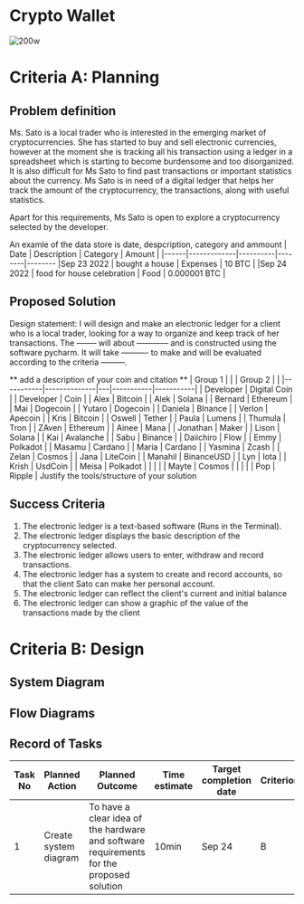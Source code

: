 # Crypto Wallet

![200w](https://user-images.githubusercontent.com/111941990/191906556-dc599fb6-4c12-4790-885e-e96b16a3bfd4.gif)


# Criteria A: Planning

## Problem definition

Ms. Sato is a local trader who is interested in the emerging market of cryptocurrencies. She has started to buy and sell electronic currencies, however at the moment she is tracking all his transaction using a ledger in a spreadsheet which is starting to become burdensome and too disorganized. It is also difficult for Ms Sato to find past transactions or important statistics about the currency. Ms Sato is in need of a digital ledger that helps her track the amount of the cryptocurrency, the transactions, along with useful statistics. 

Apart for this requirements, Ms Sato is open to explore a cryptocurrency selected by the developer.

An examle of the data store is date, despcription, category and ammount
| Date | Description | Category | Amount |
|------|-------------|----------|--------|--------
|Sep 23 2022 | bought a house | Expenses | 10 BTC |
|Sep 24 2022 | food for house celebration | Food | 0.000001 BTC |
## Proposed Solution

Design statement:
I will design and make an electronic ledger for a client who is a local trader, looking for a way to organize and keep track of her transactions. The ——– will about ———— and is constructed using the software pycharm. It will take  ———- to make and will be evaluated according to the criteria ———.

** add a description of your coin and citation **
| Group 1   |              |   | Group  2  |           |
|-----------|--------------|---|-----------|-----------|
| Developer | Digital Coin |   | Developer | Coin      |
| Alex      | Bitcoin      |   | Alek      | Solana    |
| Bernard   | Ethereum     |   | Mai       | Dogecoin  |
| Yutaro    | Dogecoin     |   | Daniela   | BInance   |
| Verlon    | Apecoin      |   | Kris      | Bitcoin   |
| Oswell    | Tether       |   | Paula     | Lumens    |
| Thumula   | Tron         |   | ZAven     | Ethereum  |
| Ainee     | Mana         |   | Jonathan  | Maker     |
| Lison     | Solana       |   | Kai       | Avalanche |
| Sabu      | Binance      |   | Daiichiro | Flow      |
| Emmy      | Polkadot     |   | Masamu    | Cardano   |
| Maria     | Cardano      |   | Yasmina   | Zcash     |
| Zelan     | Cosmos       |   | Jana      | LiteCoin  |
| Manahil   | BinanceUSD   |   | Lyn       | Iota      |
| Krish     | UsdCoin      |   | Meisa     | Polkadot  |
|           |              |   | Mayte     | Cosmos    |
|           |              |   | Pop       | Ripple    |
Justify the tools/structure of your solution

## Success Criteria
1. The electronic ledger is a text-based software (Runs in the Terminal).
2. The electronic ledger displays the basic description of the cryptocurrency selected.
3. The electronic ledger allows users to enter, withdraw and record transactions.
4. The electronic ledger has a system to create and record accounts, so that the client Sato can make her personal account. 
5. The electronic ledger can reflect the client's current and initial balance
6. The electronic ledger can show a graphic of the value of the transactions made by the client 


# Criteria B: Design

## System Diagram

## Flow Diagrams


## Record of Tasks
| Task No | Planned Action                                                | Planned Outcome                                                                                                 | Time estimate | Target completion date | Criterion |
|---------|---------------------------------------------------------------|-----------------------------------------------------------------------------------------------------------------|---------------|------------------------|-----------|
| 1       | Create system diagram                                         | To have a clear idea of the hardware and software requirements for the proposed solution                        | 10min         | Sep 24                 | B         |

